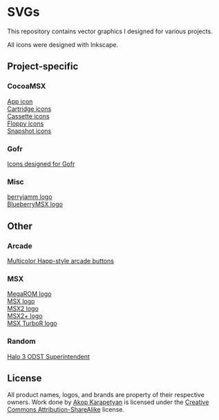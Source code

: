 # SVGs

This repository contains vector graphics I designed for various projects.

All icons were designed with Inkscape.

## Project-specific

### CocoaMSX

[App icon](Logos/CocoaMSX-Pod.svg)  
[Cartridge icons](MSX/CartridgeIcons.svg)  
[Cassette icons](MSX/CassetteIcons.svg)  
[Floppy icons](MSX/FloppyIcons.svg)  
[Snapshot icons](MSX/SnapshotIcons.svg)  

### Gofr

[Icons designed for Gofr](Gofr/GofrIcons.svg)

### Misc

[berryjamm logo](Logos/berryjamm.svg)  
[BlueberryMSX logo](Logos/BlueberryMSX.svg)  

## Other

### Arcade

[Multicolor Happ-style arcade buttons](Arcade/HappButtons.svg)

### MSX

[MegaROM logo](MSX/MegaROMLogo.svg)  
[MSX logo](MSX/MSXLogo.svg)  
[MSX2 logo](MSX/MSX2Logo.svg)  
[MSX2+ logo](MSX/MSX2PlusLogo.svg)  
[MSX TurboR logo](MSX/MSXTurboRLogo.svg)  

### Random

[Halo 3 ODST Superintendent](Random/HaloODSTSuperintendent.svg)  

## License

All product names, logos, and brands are property of their respective owners.
Work done by [Akop Karapetyan](http://www.akop.org/) is licensed under the
[Creative Commons Attribution-ShareAlike](http://creativecommons.org/licenses/by-sa/4.0/legalcode)
license.
